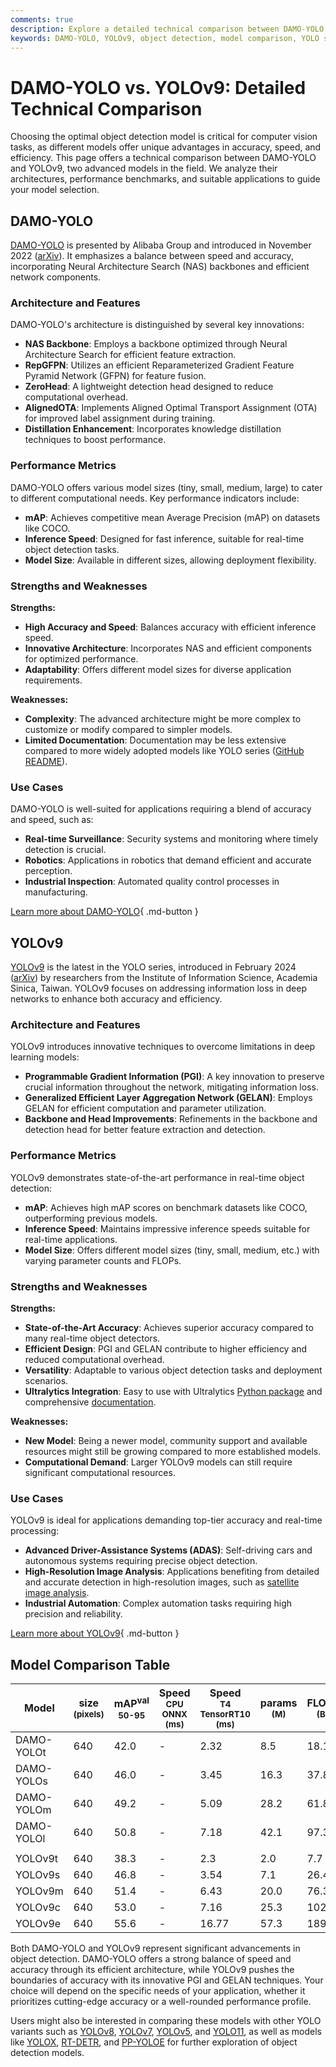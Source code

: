 ```yaml
---
comments: true
description: Explore a detailed technical comparison between DAMO-YOLO and YOLOv9, covering architecture, performance, and use cases for object detection applications.
keywords: DAMO-YOLO, YOLOv9, object detection, model comparison, YOLO series, deep learning, computer vision, mAP, real-time detection
---
```


# DAMO-YOLO vs. YOLOv9: Detailed Technical Comparison

Choosing the optimal object detection model is critical for computer vision tasks, as different models offer unique advantages in accuracy, speed, and efficiency. This page offers a technical comparison between DAMO-YOLO and YOLOv9, two advanced models in the field. We analyze their architectures, performance benchmarks, and suitable applications to guide your model selection.

<script async src="https://cdn.jsdelivr.net/npm/chart.js"></script>
<script defer src="../../javascript/benchmark.js"></script>

<canvas id="modelComparisonChart" width="1024" height="400" active-models='["DAMO-YOLO", "YOLOv9"]'></canvas>

## DAMO-YOLO

[DAMO-YOLO](https://github.com/tinyvision/DAMO-YOLO) is presented by Alibaba Group and introduced in November 2022 ([arXiv](https://arxiv.org/abs/2211.15444v2)). It emphasizes a balance between speed and accuracy, incorporating Neural Architecture Search (NAS) backbones and efficient network components.

### Architecture and Features

DAMO-YOLO's architecture is distinguished by several key innovations:

- **NAS Backbone**: Employs a backbone optimized through Neural Architecture Search for efficient feature extraction.
- **RepGFPN**: Utilizes an efficient Reparameterized Gradient Feature Pyramid Network (GFPN) for feature fusion.
- **ZeroHead**: A lightweight detection head designed to reduce computational overhead.
- **AlignedOTA**: Implements Aligned Optimal Transport Assignment (OTA) for improved label assignment during training.
- **Distillation Enhancement**: Incorporates knowledge distillation techniques to boost performance.

### Performance Metrics

DAMO-YOLO offers various model sizes (tiny, small, medium, large) to cater to different computational needs. Key performance indicators include:

- **mAP**: Achieves competitive mean Average Precision (mAP) on datasets like COCO.
- **Inference Speed**: Designed for fast inference, suitable for real-time object detection tasks.
- **Model Size**: Available in different sizes, allowing deployment flexibility.

### Strengths and Weaknesses

**Strengths:**

- **High Accuracy and Speed**: Balances accuracy with efficient inference speed.
- **Innovative Architecture**: Incorporates NAS and efficient components for optimized performance.
- **Adaptability**: Offers different model sizes for diverse application requirements.

**Weaknesses:**

- **Complexity**: The advanced architecture might be more complex to customize or modify compared to simpler models.
- **Limited Documentation**: Documentation may be less extensive compared to more widely adopted models like YOLO series ([GitHub README](https://github.com/tinyvision/DAMO-YOLO/blob/master/README.md)).

### Use Cases

DAMO-YOLO is well-suited for applications requiring a blend of accuracy and speed, such as:

- **Real-time Surveillance**: Security systems and monitoring where timely detection is crucial.
- **Robotics**: Applications in robotics that demand efficient and accurate perception.
- **Industrial Inspection**: Automated quality control processes in manufacturing.

[Learn more about DAMO-YOLO](https://github.com/tinyvision/DAMO-YOLO/blob/master/README.md){ .md-button }

## YOLOv9

[YOLOv9](https://docs.ultralytics.com/models/yolov9/) is the latest in the YOLO series, introduced in February 2024 ([arXiv](https://arxiv.org/abs/2402.13616)) by researchers from the Institute of Information Science, Academia Sinica, Taiwan. YOLOv9 focuses on addressing information loss in deep networks to enhance both accuracy and efficiency.

### Architecture and Features

YOLOv9 introduces innovative techniques to overcome limitations in deep learning models:

- **Programmable Gradient Information (PGI)**: A key innovation to preserve crucial information throughout the network, mitigating information loss.
- **Generalized Efficient Layer Aggregation Network (GELAN)**: Employs GELAN for efficient computation and parameter utilization.
- **Backbone and Head Improvements**: Refinements in the backbone and detection head for better feature extraction and detection.

### Performance Metrics

YOLOv9 demonstrates state-of-the-art performance in real-time object detection:

- **mAP**: Achieves high mAP scores on benchmark datasets like COCO, outperforming previous models.
- **Inference Speed**: Maintains impressive inference speeds suitable for real-time applications.
- **Model Size**: Offers different model sizes (tiny, small, medium, etc.) with varying parameter counts and FLOPs.

### Strengths and Weaknesses

**Strengths:**

- **State-of-the-Art Accuracy**: Achieves superior accuracy compared to many real-time object detectors.
- **Efficient Design**: PGI and GELAN contribute to higher efficiency and reduced computational overhead.
- **Versatility**: Adaptable to various object detection tasks and deployment scenarios.
- **Ultralytics Integration**: Easy to use with Ultralytics [Python package](https://docs.ultralytics.com/usage/python/) and comprehensive [documentation](https://docs.ultralytics.com/).

**Weaknesses:**

- **New Model**: Being a newer model, community support and available resources might still be growing compared to more established models.
- **Computational Demand**: Larger YOLOv9 models can still require significant computational resources.

### Use Cases

YOLOv9 is ideal for applications demanding top-tier accuracy and real-time processing:

- **Advanced Driver-Assistance Systems (ADAS)**: Self-driving cars and autonomous systems requiring precise object detection.
- **High-Resolution Image Analysis**: Applications benefiting from detailed and accurate detection in high-resolution images, such as [satellite image analysis](https://www.ultralytics.com/blog/using-computer-vision-to-analyse-satellite-imagery).
- **Industrial Automation**: Complex automation tasks requiring high precision and reliability.

[Learn more about YOLOv9](https://docs.ultralytics.com/models/yolov9/){ .md-button }

## Model Comparison Table

| Model      | size<br><sup>(pixels) | mAP<sup>val<br>50-95 | Speed<br><sup>CPU ONNX<br>(ms) | Speed<br><sup>T4 TensorRT10<br>(ms) | params<br><sup>(M) | FLOPs<br><sup>(B) |
|------------|-----------------------|----------------------|--------------------------------|-------------------------------------|--------------------|-------------------|
| DAMO-YOLOt | 640                   | 42.0                 | -                              | 2.32                                | 8.5                | 18.1              |
| DAMO-YOLOs | 640                   | 46.0                 | -                              | 3.45                                | 16.3               | 37.8              |
| DAMO-YOLOm | 640                   | 49.2                 | -                              | 5.09                                | 28.2               | 61.8              |
| DAMO-YOLOl | 640                   | 50.8                 | -                              | 7.18                                | 42.1               | 97.3              |
|            |                       |                      |                                |                                     |                    |                   |
| YOLOv9t    | 640                   | 38.3                 | -                              | 2.3                                 | 2.0                | 7.7               |
| YOLOv9s    | 640                   | 46.8                 | -                              | 3.54                                | 7.1                | 26.4              |
| YOLOv9m    | 640                   | 51.4                 | -                              | 6.43                                | 20.0               | 76.3              |
| YOLOv9c    | 640                   | 53.0                 | -                              | 7.16                                | 25.3               | 102.1             |
| YOLOv9e    | 640                   | 55.6                 | -                              | 16.77                               | 57.3               | 189.0             |

Both DAMO-YOLO and YOLOv9 represent significant advancements in object detection. DAMO-YOLO offers a strong balance of speed and accuracy through its efficient architecture, while YOLOv9 pushes the boundaries of accuracy with its innovative PGI and GELAN techniques. Your choice will depend on the specific needs of your application, whether it prioritizes cutting-edge accuracy or a well-rounded performance profile.

Users might also be interested in comparing these models with other YOLO variants such as [YOLOv8](https://docs.ultralytics.com/models/yolov8/), [YOLOv7](https://docs.ultralytics.com/models/yolov7/), [YOLOv5](https://docs.ultralytics.com/models/yolov5/), and [YOLO11](https://docs.ultralytics.com/models/yolo11/), as well as models like [YOLOX](https://docs.ultralytics.com/compare/yolov8-vs-yolox/), [RT-DETR](https://docs.ultralytics.com/compare/yolov8-vs-rtdetr/), and [PP-YOLOE](https://docs.ultralytics.com/compare/yolov8-vs-pp-yoloe/) for further exploration of object detection models.
